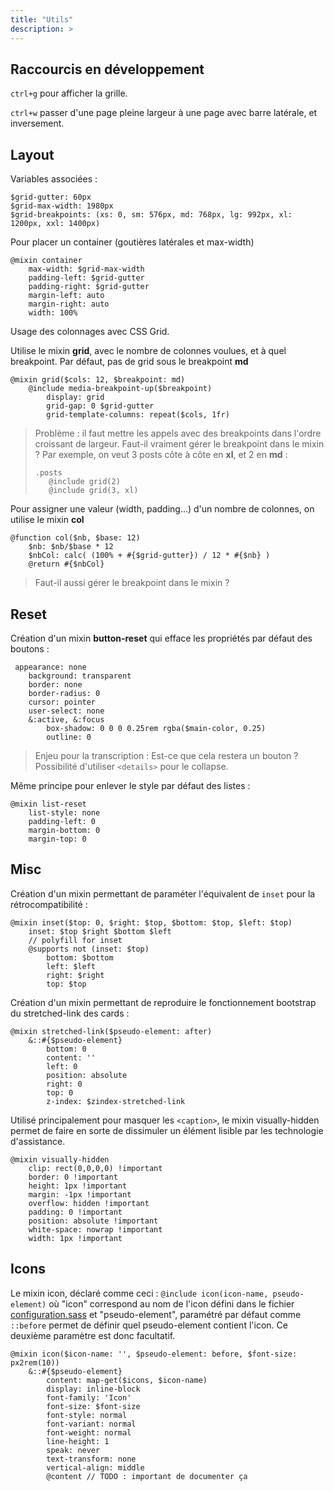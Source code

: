 ```yaml
---
title: "Utils"
description: >
---
```


## Raccourcis en développement

`ctrl+g` pour afficher la grille.

`ctrl+w` passer d'une page pleine largeur à une page avec barre latérale, et inversement.

## Layout

Variables associées : 

```(sass)
$grid-gutter: 60px
$grid-max-width: 1980px
$grid-breakpoints: (xs: 0, sm: 576px, md: 768px, lg: 992px, xl: 1200px, xxl: 1400px)
```

Pour placer un container (goutières latérales et max-width)

```(sass)
@mixin container
    max-width: $grid-max-width
    padding-left: $grid-gutter
    padding-right: $grid-gutter
    margin-left: auto
    margin-right: auto
    width: 100%
```


Usage des colonnages avec CSS Grid.

Utilise le mixin **grid**, avec le nombre de colonnes voulues, et à quel breakpoint. Par défaut, pas de grid sous le breakpoint **md**

```(sass)
@mixin grid($cols: 12, $breakpoint: md)
    @include media-breakpoint-up($breakpoint)
        display: grid
        grid-gap: 0 $grid-gutter
        grid-template-columns: repeat($cols, 1fr)
```

> Problème : il faut mettre les appels avec des breakpoints dans l'ordre croissant de largeur. 
> Faut-il vraiment gérer le breakpoint dans le mixin ?
> Par exemple, on veut 3 posts côte à côte en **xl**, et 2 en **md** :
> ```
> .posts
>    @include grid(2)
>    @include grid(3, xl)
> ```


Pour assigner une valeur (width, padding...) d'un nombre de colonnes, on utilise le mixin **col**

```(sass)
@function col($nb, $base: 12)
    $nb: $nb/$base * 12
    $nbCol: calc( (100% + #{$grid-gutter}) / 12 * #{$nb} )
    @return #{$nbCol}
```

> Faut-il aussi gérer le breakpoint dans le mixin ?

## Reset

Création d'un mixin **button-reset** qui efface les propriétés par défaut des boutons :

```(sass)
 appearance: none
    background: transparent
    border: none
    border-radius: 0
    cursor: pointer
    user-select: none
    &:active, &:focus
        box-shadow: 0 0 0 0.25rem rgba($main-color, 0.25)
        outline: 0
```

> Enjeu pour la transcription : Est-ce que cela restera un bouton ? Possibilité d'utiliser ```<details>``` pour le collapse.

Même principe pour enlever le style par défaut des listes :

```(sass)
@mixin list-reset
    list-style: none
    padding-left: 0
    margin-bottom: 0
    margin-top: 0
```

## Misc

Création d'un mixin permettant de paraméter l'équivalent de ```inset``` pour la rétrocompatibilité :

```(sass)
@mixin inset($top: 0, $right: $top, $bottom: $top, $left: $top)
    inset: $top $right $bottom $left
    // polyfill for inset
    @supports not (inset: $top)
        bottom: $bottom
        left: $left
        right: $right
        top: $top
```

Création d'un mixin permettant de reproduire le fonctionnement bootstrap du stretched-link des cards :

```(sass)
@mixin stretched-link($pseudo-element: after)
    &::#{$pseudo-element}
        bottom: 0
        content: ''
        left: 0
        position: absolute
        right: 0
        top: 0
        z-index: $zindex-stretched-link
```

Utilisé principalement pour masquer les ```<caption>```, le mixin visually-hidden permet de faire en sorte de dissimuler un élément lisible par les technologie d'assistance.

```(sass)
@mixin visually-hidden
    clip: rect(0,0,0,0) !important
    border: 0 !important
    height: 1px !important
    margin: -1px !important
    overflow: hidden !important
    padding: 0 !important
    position: absolute !important
    white-space: nowrap !important
    width: 1px !important
```

## Icons

Le mixin icon, déclaré comme ceci : ```@include icon(icon-name, pseudo-element)``` où "icon" correspond au nom de l'icon défini dans le fichier [configuration.sass](/docs/theme/theme-aaa/configuration/#icons) et "pseudo-element", paramétré par défaut comme ```::before``` permet de définir quel pseudo-element contient l'icon. Ce deuxième paramètre est donc facultatif.

```(sass)
@mixin icon($icon-name: '', $pseudo-element: before, $font-size: px2rem(10))
    &::#{$pseudo-element}
        content: map-get($icons, $icon-name)
        display: inline-block
        font-family: 'Icon'
        font-size: $font-size
        font-style: normal
        font-variant: normal
        font-weight: normal
        line-height: 1
        speak: never
        text-transform: none
        vertical-align: middle
        @content // TODO : important de documenter ça
```
